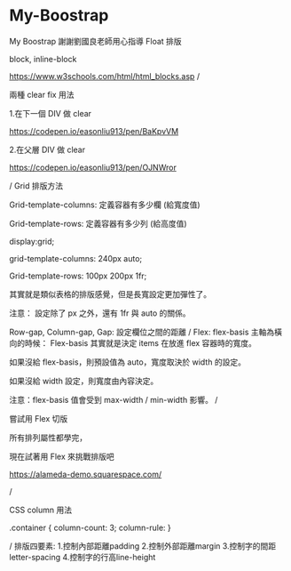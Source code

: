 # My-Boostrap
My Boostrap 謝謝劉國良老師用心指導
Float 排版

block, inline-block

https://www.w3schools.com/html/html_blocks.asp /

兩種 clear fix 用法

1.在下一個 DIV 做 clear

https://codepen.io/easonliu913/pen/BaKpvVM

2.在父層 DIV 做 clear

https://codepen.io/easonliu913/pen/OJNWror

/ Grid 排版方法

Grid-template-columns: 定義容器有多少欄 (給寬度值)

Grid-template-rows: 定義容器有多少列 (給高度值)

display:grid;

grid-template-columns: 240px auto;

Grid-template-rows: 100px 200px 1fr;

其實就是類似表格的排版感覺，但是長寬設定更加彈性了。

注意： 設定除了 px 之外，還有 1fr 與 auto 的關係。

Row-gap, Column-gap, Gap: 設定欄位之間的距離 / Flex: flex-basis 主軸為橫向的時候： Flex-basis 其實就是決定 items 在放進 flex 容器時的寬度。

如果沒給 flex-basis，則預設值為 auto，寬度取決於 width 的設定。

如果沒給 width 設定，則寬度由內容決定。

注意：flex-basis 值會受到 max-width / min-width 影響。 /

嘗試用 Flex 切版

所有排列屬性都學完，

現在試著用 Flex 來挑戰排版吧

https://alameda-demo.squarespace.com/

/

CSS column 用法

.container { column-count: 3; column-rule: }

/ 排版四要素: 1.控制內部距離padding 2.控制外部距離margin 3.控制字的間距letter-spacing 4.控制字的行高line-height

